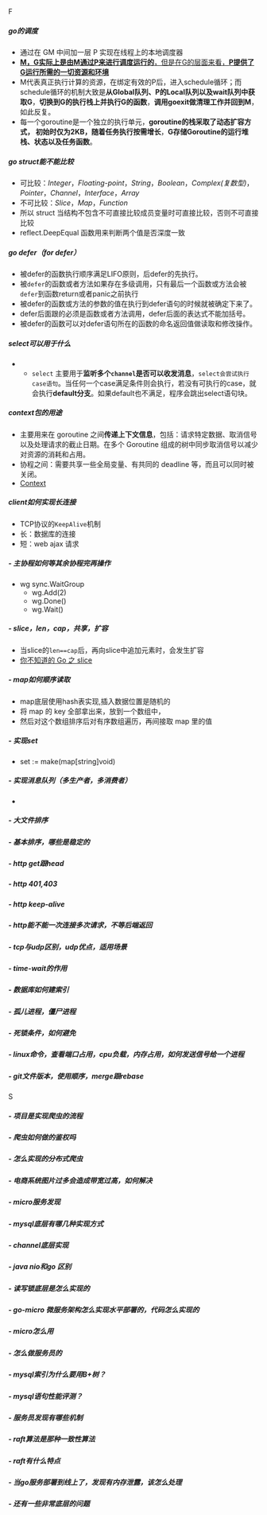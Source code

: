 F
##### go的调度
 - 通过在 GM 中间加一层 P 实现在线程上的本地调度器
- [**M，G实际上是由M通过P来进行调度运行的**，但是在G的层面来看，**P提供了G运行所需的一切资源和环境**](obsidian://open?vault=NoteLibrary&file=code%2FGolang%2FGPM)
- M代表真正执行计算的资源，在绑定有效的P后，进入schedule循环；而schedule循环的机制大致是**从Global队列、P的Local队列以及wait队列中获取G**，**切换到G的执行栈上并执行G的函数**，**调用goexit做清理工作并回到M**，如此反复。
- 每一个goroutine是一个独立的执行单元，**goroutine的栈采取了动态扩容方式， 初始时仅为2KB，随着任务执行按需增长**，**G存储Goroutine的运行堆栈、状态以及任务函数**。
##### go struct能不能比较
-  可比较：_Integer_，_Floating-point_，_String_，_Boolean_，_Complex(复数型)_，_Pointer_，_Channel_，_Interface_，_Array_
-  不可比较：_Slice_，_Map_，_Function_
- 所以 struct 当结构不包含不可直接比较成员变量时可直接比较，否则不可直接比较
- reflect.DeepEqual 函数用来判断两个值是否深度一致
##### go defer（for defer）
- 被defer的函数执行顺序满足LIFO原则，后defer的先执行。
- 被`defer`的函数或者方法如果存在多级调用，只有最后一个函数或方法会被`defer`到函数return或者panic之前执行
- 被defer的函数或方法的参数的值在执行到defer语句的时候就被确定下来了。
- defer后面跟的必须是函数或者方法调用，defer后面的表达式不能加括号。
- 被defer的函数可以对defer语句所在的函数的命名返回值做读取和修改操作。
##### select可以用于什么
- -   `select` 主要用于**监听多个`channel`是否可以收发消息**，`select会尝试执行case语句`。当任何一个case满足条件则会执行，若没有可执行的case，就会执行**default分支**。如果default也不满足，程序会跳出select语句块。
##### context包的用途
- 主要用来在 goroutine 之间**传递上下文信息**，包括：请求特定数据、取消信号以及处理请求的截止日期。在多个 Goroutine 组成的树中同步取消信号以减少对资源的消耗和占用。
- 协程之间：需要共享一些全局变量、有共同的 deadline 等，而且可以同时被关闭。
- [Context](https://www.topgoer.cn/docs/golang/chapter11-10)
##### client如何实现长连接
-  TCP协议的`KeepAlive`机制
- 长：数据库的连接
- 短：web ajax 请求
##### -   主协程如何等其余协程完再操作
- wg sync.WaitGroup
	- wg.Add(2)
	- wg.Done()
	- wg.Wait()
##### -   slice，len，cap，共享，扩容
- 当slice的`len==cap`后，再向slice中追加元素时，会发生扩容
- [你不知道的 Go 之 slice](https://darjun.github.io/2021/05/09/youdontknowgo/slice/)
##### -   map如何顺序读取
- map底层使用hash表实现,插入数据位置是随机的
- 将 map 的 key 全部拿出来，放到一个数组中，
- 然后对这个数组排序后对有序数组遍历，再间接取 map 里的值
##### -   实现set
- set := make(map[string]void)
##### -   实现消息队列（多生产者，多消费者）
- 
##### -   大文件排序
##### -   基本排序，哪些是稳定的
##### -   http get跟head
##### -   http 401,403
##### -   http keep-alive
##### -   http能不能一次连接多次请求，不等后端返回
##### -   tcp与udp区别，udp优点，适用场景
##### -   time-wait的作用
##### -   数据库如何建索引
##### -   孤儿进程，僵尸进程
##### -   死锁条件，如何避免
##### -   linux命令，查看端口占用，cpu负载，内存占用，如何发送信号给一个进程
##### -   git文件版本，使用顺序，merge跟rebase

  

S
##### -   项目是实现爬虫的流程
##### -   爬虫如何做的鉴权吗
##### -   怎么实现的分布式爬虫
##### -   电商系统图片过多会造成带宽过高，如何解决
##### -   micro服务发现
##### -   mysql底层有哪几种实现方式
##### -   channel底层实现
##### -   java nio和go 区别
##### -   读写锁底层是怎么实现的
##### -   go-micro 微服务架构怎么实现水平部署的，代码怎么实现的
##### -   micro怎么用
##### -   怎么做服务员的
##### -   mysql索引为什么要用B+树？
##### -   mysql语句性能评测？
##### -   服务员发现有哪些机制
##### -   raft算法是那种一致性算法
##### -   raft有什么特点
##### -   当go服务部署到线上了，发现有内存泄露，该怎么处理
##### -   还有一些非常底层的问题


